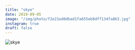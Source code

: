 ```yaml
---
title: "skye"
date: 2019-09-05
image: "/img/photo/f2e21ed0dbad1fa655eb8dff134fa863.jpg"
instagram: true
draft: false
---
```


![skye](/img/photo/f2e21ed0dbad1fa655eb8dff134fa863.jpg)
